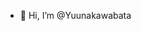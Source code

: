 - 👋 Hi, I’m @Yuunakawabata

<!---
Yuunakawabata/Yuunakawabata is a ✨ special ✨ repository because its `README.md` (this file) appears on your GitHub profile.
You can click the Preview link to take a look at your changes.
--->

